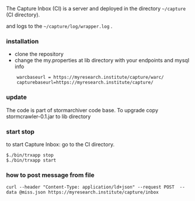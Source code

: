 The Capture Inbox (CI) is a server and deployed in the directory `~/capture` (CI directory).

and logs to the ` ~/capture/log/wrapper.log ` .
### installation
* clone the repository
* change the my.properties at lib directory with your endpoints  and mysql info

```
    warcbaseurl = https://myresearch.institute/capture/warc/
    capturebaseurl=https://myresearch.institute/capture/
```


### update
The code is part of stormarchiver code base. To upgrade copy  stormcrawler-0.1.jar  to lib directory
### start stop

to start Capture Inbox: go to the CI directory.
```
$./bin/trxapp stop
$./bin/trxapp start
```
### how to post message from file
```
curl --header "Content-Type: application/ld+json" --request POST  --data @miss.json https://myresearch.institute/capture/inbox 
```
